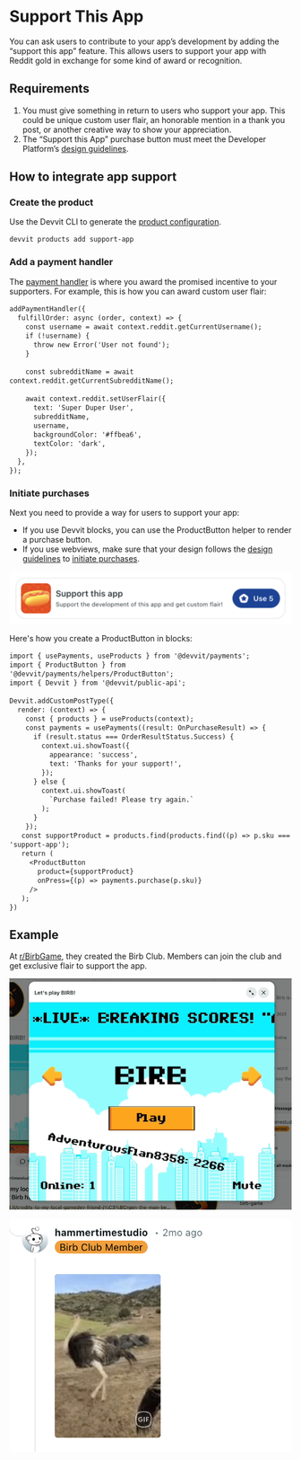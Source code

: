 # Support This App

You can ask users to contribute to your app’s development by adding the “support this app” feature. This allows users to support your app with Reddit gold in exchange for some kind of award or recognition.

## Requirements

1. You must give something in return to users who support your app. This could be unique custom user flair, an honorable mention in a thank you post, or another creative way to show your appreciation.
2. The “Support this App” purchase button must meet the Developer Platform’s [design guidelines](./payments_add.md#design-guidelines).

## How to integrate app support

### Create the product

Use the Devvit CLI to generate the [product configuration](./payments_add.md#register-products).

```tsx
devvit products add support-app
```

### Add a payment handler

The [payment handler](./payments_add.md#complete-the-payment-flow) is where you award the promised incentive to your supporters. For example, this is how you can award custom user flair:

```tsx
addPaymentHandler({
  fulfillOrder: async (order, context) => {
    const username = await context.reddit.getCurrentUsername();
    if (!username) {
      throw new Error('User not found');
    }

    const subredditName = await context.reddit.getCurrentSubredditName();

    await context.reddit.setUserFlair({
      text: 'Super Duper User',
      subredditName,
      username,
      backgroundColor: '#ffbea6',
      textColor: 'dark',
    });
  },
});
```

### Initiate purchases

Next you need to provide a way for users to support your app:

- If you use Devvit blocks, you can use the ProductButton helper to render a purchase button.
- If you use webviews, make sure that your design follows the [design guidelines](./payments_add.md#design-guidelines) to [initiate purchases](./payments_add.md#initiate-orders).

![Support App Example](../../assets/support_this_app.png)

Here's how you create a ProductButton in blocks:

```tsx
import { usePayments, useProducts } from '@devvit/payments';
import { ProductButton } from '@devvit/payments/helpers/ProductButton';
import { Devvit } from '@devvit/public-api';

Devvit.addCustomPostType({
  render: (context) => {
    const { products } = useProducts(context);
    const payments = usePayments((result: OnPurchaseResult) => {
      if (result.status === OrderResultStatus.Success) {
        context.ui.showToast({
          appearance: 'success',
          text: 'Thanks for your support!',
        });
      } else {
        context.ui.showToast(
          `Purchase failed! Please try again.`
        );
      }
    });
   const supportProduct = products.find(products.find((p) => p.sku === 'support-app');
   return (
     <ProductButton
       product={supportProduct}
       onPress={(p) => payments.purchase(p.sku)}
     />
   );
})
```

## Example

At [r/BirbGame](https://www.reddit.com/r/BirbGame/), they created the Birb Club. Members can join the club and get exclusive flair to support the app.

![Birb gif](../../assets/support_birbclub.gif)

![Birb flair](../../assets/support_birbclub_flair.png)
